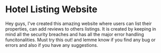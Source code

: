# Hotel Listing Website
Hey guys, I've created this amazing website where users can list their properties, can add reviews to others listings.
It is created by keeping in mind all the security breaches and has all the major error handling funcitonalities.
Must try this out! and lemme know if you find any bug or errors and also if you have any suggestions.
